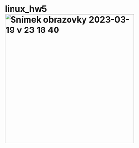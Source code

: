 # linux_hw5<img width="427" alt="Snímek obrazovky 2023-03-19 v 23 18 40" src="https://user-images.githubusercontent.com/124197643/226213117-0e379888-e9b0-4ffb-b83a-ef5fdc56109d.png">
